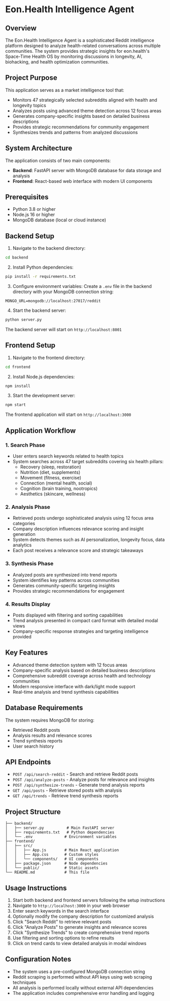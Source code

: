 # Eon.Health Intelligence Agent

## Overview

The Eon.Health Intelligence Agent is a sophisticated Reddit intelligence platform designed to analyze health-related conversations across multiple communities. The system provides strategic insights for eon.health's Space-Time Health OS by monitoring discussions in longevity, AI, biohacking, and health optimization communities.

## Project Purpose

This application serves as a market intelligence tool that:
- Monitors 47 strategically selected subreddits aligned with health and longevity topics
- Analyzes posts using advanced theme detection across 12 focus areas
- Generates company-specific insights based on detailed business descriptions
- Provides strategic recommendations for community engagement
- Synthesizes trends and patterns from analyzed discussions

## System Architecture

The application consists of two main components:
- **Backend**: FastAPI server with MongoDB database for data storage and analysis
- **Frontend**: React-based web interface with modern UI components

## Prerequisites

- Python 3.8 or higher
- Node.js 16 or higher
- MongoDB database (local or cloud instance)

## Backend Setup

1. Navigate to the backend directory:
```bash
cd backend
```

2. Install Python dependencies:
```bash
pip install -r requirements.txt
```

3. Configure environment variables:
Create a `.env` file in the backend directory with your MongoDB connection string:
```
MONGO_URL=mongodb://localhost:27017/reddit
```

4. Start the backend server:
```bash
python server.py
```

The backend server will start on `http://localhost:8001`

## Frontend Setup

1. Navigate to the frontend directory:
```bash
cd frontend
```

2. Install Node.js dependencies:
```bash
npm install
```

3. Start the development server:
```bash
npm start
```

The frontend application will start on `http://localhost:3000`

## Application Workflow

### 1. Search Phase
- User enters search keywords related to health topics
- System searches across 47 target subreddits covering six health pillars:
  - Recovery (sleep, restoration)
  - Nutrition (diet, supplements)
  - Movement (fitness, exercise)
  - Connection (mental health, social)
  - Cognition (brain training, nootropics)
  - Aesthetics (skincare, wellness)

### 2. Analysis Phase
- Retrieved posts undergo sophisticated analysis using 12 focus area categories
- Company description influences relevance scoring and insight generation
- System detects themes such as AI personalization, longevity focus, data analytics
- Each post receives a relevance score and strategic takeaways

### 3. Synthesis Phase
- Analyzed posts are synthesized into trend reports
- System identifies key patterns across communities
- Generates community-specific targeting insights
- Provides strategic recommendations for engagement

### 4. Results Display
- Posts displayed with filtering and sorting capabilities
- Trend analysis presented in compact card format with detailed modal views
- Company-specific response strategies and targeting intelligence provided

## Key Features

- Advanced theme detection system with 12 focus areas
- Company-specific analysis based on detailed business descriptions
- Comprehensive subreddit coverage across health and technology communities
- Modern responsive interface with dark/light mode support
- Real-time analysis and trend synthesis capabilities

## Database Requirements

The system requires MongoDB for storing:
- Retrieved Reddit posts
- Analysis results and relevance scores
- Trend synthesis reports
- User search history

## API Endpoints

- `POST /api/search-reddit` - Search and retrieve Reddit posts
- `POST /api/analyze-posts` - Analyze posts for relevance and insights
- `POST /api/synthesize-trends` - Generate trend analysis reports
- `GET /api/posts` - Retrieve stored posts with analysis
- `GET /api/trends` - Retrieve trend synthesis reports

## Project Structure

```
├── backend/
│   ├── server.py          # Main FastAPI server
│   ├── requirements.txt   # Python dependencies
│   └── .env              # Environment variables
├── frontend/
│   ├── src/
│   │   ├── App.js        # Main React application
│   │   ├── App.css       # Custom styles
│   │   └── components/   # UI components
│   ├── package.json      # Node dependencies
│   └── public/           # Static assets
└── README.md             # This file
```

## Usage Instructions

1. Start both backend and frontend servers following the setup instructions
2. Navigate to `http://localhost:3000` in your web browser
3. Enter search keywords in the search interface
4. Optionally modify the company description for customized analysis
5. Click "Search Reddit" to retrieve relevant posts
6. Click "Analyze Posts" to generate insights and relevance scores
7. Click "Synthesize Trends" to create comprehensive trend reports
8. Use filtering and sorting options to refine results
9. Click on trend cards to view detailed analysis in modal windows

## Configuration Notes

- The system uses a pre-configured MongoDB connection string
- Reddit scraping is performed without API keys using web scraping techniques
- All analysis is performed locally without external API dependencies
- The application includes comprehensive error handling and logging
